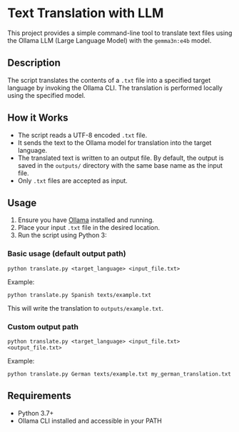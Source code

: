 # Text Translation with LLM

This project provides a simple command-line tool to translate text files using the Ollama LLM (Large Language Model) with the `gemma3n:e4b` model.

## Description

The script translates the contents of a `.txt` file into a specified target language by invoking the Ollama CLI. The translation is performed locally using the specified model.

## How it Works

- The script reads a UTF-8 encoded `.txt` file.
- It sends the text to the Ollama model for translation into the target language.
- The translated text is written to an output file. By default, the output is saved in the `outputs/` directory with the same base name as the input file.
- Only `.txt` files are accepted as input.

## Usage

1. Ensure you have [Ollama](https://ollama.com/) installed and running.
2. Place your input `.txt` file in the desired location.
3. Run the script using Python 3:

### Basic usage (default output path)

```
python translate.py <target_language> <input_file.txt>
```

Example:
```
python translate.py Spanish texts/example.txt
```
This will write the translation to `outputs/example.txt`.

### Custom output path

```
python translate.py <target_language> <input_file.txt> <output_file.txt>
```

Example:
```
python translate.py German texts/example.txt my_german_translation.txt
```

## Requirements
- Python 3.7+
- Ollama CLI installed and accessible in your PATH 